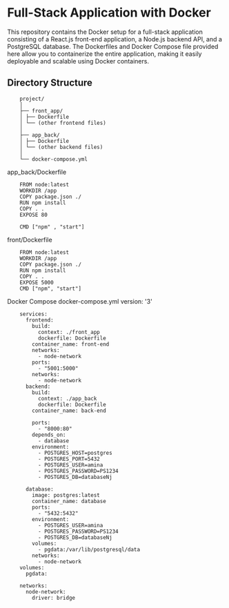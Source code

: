 # Full-Stack Application with Docker

This repository contains the Docker setup for a full-stack application consisting of a React.js front-end application, a Node.js backend API, and a PostgreSQL database. The Dockerfiles and Docker Compose file provided here allow you to containerize the entire application, making it easily deployable and scalable using Docker containers.

## Directory Structure

		project/
		│
		├── front_app/
		│ ├── Dockerfile
		│ └── (other frontend files)
		│
		├── app_back/
		│ ├── Dockerfile
		│ └── (other backend files)
		│
		└── docker-compose.yml
app_back/Dockerfile

		FROM node:latest
		WORKDIR /app
		COPY package.json ./
		RUN npm install
		COPY . .
		EXPOSE 80

		CMD ["npm" , "start"]

front/Dockerfile

		FROM node:latest
		WORKDIR /app
		COPY package.json ./
		RUN npm install
		COPY . .
		EXPOSE 5000
		CMD ["npm", "start"]
	

Docker Compose
docker-compose.yml
				version: '3'
		
		services:
		  frontend:
		    build:
		      context: ./front_app
		      dockerfile: Dockerfile
		    container_name: front-end
		    networks:
		      - node-network
		    ports:
		      - "5001:5000"
		    networks:
		      - node-network
		  backend:
		    build:
		      context: ./app_back
		      dockerfile: Dockerfile
		    container_name: back-end
		
		    ports:
		      - "8000:80"
		    depends_on:
		      - database
		    environment:
		      - POSTGRES_HOST=postgres
		      - POSTGRES_PORT=5432
		      - POSTGRES_USER=amina
		      - POSTGRES_PASSWORD=PS1234
		      - POSTGRES_DB=databaseNj
		
		  database:
		    image: postgres:latest
		    container_name: database
		    ports:
		      - "5432:5432"
		    environment:
		      - POSTGRES_USER=amina
		      - POSTGRES_PASSWORD=PS1234
		      - POSTGRES_DB=databaseNj
		    volumes:
		      - pgdata:/var/lib/postgresql/data
		    networks:
		      - node-network
		volumes:
		  pgdata:
		
		networks:
		  node-network:
		    driver: bridge
		

